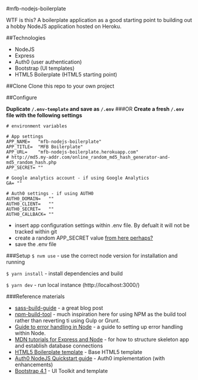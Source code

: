 #mfb-nodejs-boilerplate

WTF is this? A boilerplate application as a good starting point to building out a hobby NodeJS application hosted on Heroku.

##Technologies
* NodeJS
* Express
* Auth0 (user authentication)
* Bootstrap (UI templates)
* HTML5 Boilerplate (HTML5 starting point)

##Clone
Clone this repo to your own project

##Configure

**Duplicate `/.env-template` and save as `/.env`**
###OR
**Create a fresh `/.env` file with the following settings**
```
# environment variables

# App settings
APP_NAME=   "mfb-nodejs-boilerplate"
APP_TITLE=  "MFB Boilerplate"
APP_URL= 	"mfb-nodejs-boilerplate.herokuapp.com"
# http://md5.my-addr.com/online_random_md5_hash_generator-and-md5_random_hash.php
APP_SECRET= ""

# Google analytics account - if using Google Analytics
GA= ""

# Auth0 settings - if using AUTH0
AUTH0_DOMAIN=   ""
AUTH0_CLIENT=   ""
AUTH0_SECRET=   ""
AUTH0_CALLBACK= ""

```
* insert app configuration settings within .env file. By defualt it will not be tracked within git
* create a random APP_SECRET value [from here perhaps?](http://md5.my-addr.com/online_random_md5_hash_generator-and-md5_random_hash.php?)
* save the .env file

###Setup
`$ nvm use` - use the correct node version for installation and running

`$ yarn install` - install dependencies and build

`$ yarn dev` - run local instance (http://localhost:3000/)

###Reference materials
* [sass-build-guide](https://github.com/hellobrian/sass-recipes/tree/master/node-sass) - a great blog post
* [npm-build-tool](https://www.keithcirkel.co.uk/how-to-use-npm-as-a-build-tool/) - much inspiration here for using NPM as the build tool rather than reverting ti using Gulp or Grunt.
* [Guide to error handling in Node](https://thecodebarbarian.com/80-20-guide-to-express-error-handling) - a guide to setting up error handling within Node.
* [MDN tutorials for Express and Node](https://developer.mozilla.org/en-US/docs/Learn/Server-side/Express_Nodejs/Tutorial_local_library_website) - for how to structure skeleton app and establish database connections
* [HTML5 Boilerplate template](https://html5boilerplate.com/) - Base HTML5 template
* [Auth0 NodeJS Quickstart guide](https://auth0.com/docs/quickstart/webapp/nodejs) - Auth0 implementation (with enhancements)
* [Bootstrap 4.1](https://getbootstrap.com/docs/4.1) - UI Toolkit and template
